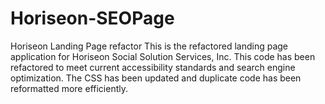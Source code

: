# Horiseon-SEOPage
Horiseon Landing Page refactor
This is the refactored landing page application for Horiseon Social Solution Services, Inc. This code has been refactored to meet current accessibility standards and search engine optimization. The CSS has been updated and duplicate code has been reformatted more efficiently.

